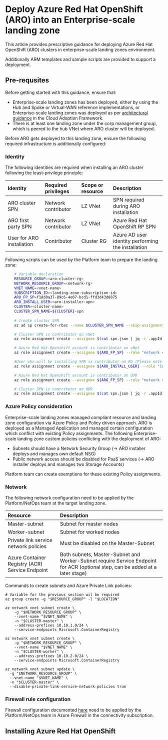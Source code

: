 # Deploy Azure Red Hat OpenShift (ARO) into an Enterprise-scale landing zone

This article provides prescriptive guidance for deploying Azure Red Hat OpenShift (ARO) clusters in enterprise-scale landing zones environment.

Additionally ARM templates and sample scripts are provided to support a deployment.

## Pre-requsites

Before getting started with this guidance, ensure that:

- Enterprise-scale landing zones has been deployed, either by using the Hub and Spoke or Virtual-WAN reference implementations, or Enterprise-scale landing zones was deployed as per [architectural guidance](https://docs.microsoft.com/en-us/azure/cloud-adoption-framework/ready/enterprise-scale/) in the Cloud Adoption Framework.
- There is at least one landing zone under the corp management group, which is peered to the hub VNet where ARO cluster will be deployed.

Before ARO gets deployed to this landing zone, ensure the following required infrastructure is additionally configured:

### Identity

The following identities are required when installing an ARO cluster following the least-privilege principle:

| Identity | Required privileges | Scope or resource | Description  |
|:---------|:--------------------|:------------------|:--------|
| ARO cluster SPN | Network contributor | LZ VNet | SPN required during ARO installation |
| ARO first party SPN | Network contributor | LZ VNet | Azure Red Hat OpenShift RP SPN |
| User for ARO installation | Contributor | Cluster RG | Azure AD user identity performing the installation |

Following scripts can be used by the Platform team to prepare the landing zone:

``` bash
    # Variable declaration
    RESOURCE_GROUP=<aro-cluster-rg>
    NETWORK_RESOURCE_GROUP=<network-rg>
    VNET_NAME=<vnet-name>
    SUBSCRIPTION_ID=<landing-zone-subscription-id>
    ARO_FP_SP=f1dd0a37-89c6-4e07-bcd1-ffd3d43d8875
    ARO_INSTALL_USER=<aro-installer-upn>
    CLUSTER=<cluster-name>
    CLUSTER_SPN_NAME=${CLUSTER}-spn
    
    # Create cluster SPN
    az ad sp create-for-rbac --name $CLUSTER_SPN_NAME --skip-assignment > spn.json

    # Cluster SPN is contributor on vNet
    az role assignment create --assignee $(cat spn.json | jq -r .appId) --role "network contributor" --scope /subscriptions/${SUBSCRIPTION_ID}/resourceGroups/${NETWORK_RESOURCE_GROUP}/providers/Microsoft.Network/virtualNetworks/${VNET_NAME}

    # Azure Red Hat Openshift account is contributor on vNet
    az role assignment create --assignee ${ARO_FP_SP} --role "network contributor" --scope /subscriptions/${SUBSCRIPTION_ID}/resourceGroups/${NETWORK_RESOURCE_GROUP}/providers/Microsoft.Network/virtualNetworks/${VNET_NAME}

    #User who will be installing SPN is contributor on RG (Please note that no owner permission is required)
    az role assignment create --assignee ${ARO_INSTALL_USER} --role "Contributor" --scope /subscriptions/${SUBSCRIPTION_ID}/resourceGroups/${RESOURCE_GROUP}

    # Azure Red Hat Openshift account is contributor on UDR
    az role assignment create --assignee ${ARO_FP_SP} --role "network contributor" --scope /subscriptions/${SUBSCRIPTION_ID}/resourceGroups/${NETWORK_RESOURCE_GROUP}/providers/Microsoft.Network/routeTables/aro-udr

    # Cluster SPN is contributor on UDR
    az role assignment create --assignee $(cat spn.json | jq -r .appId) --role "network contributor" --scope /subscriptions/${SUBSCRIPTION_ID}/resourceGroups/${NETWORK_RESOURCE_GROUP}/providers/Microsoft.Network/routeTables/aro-udr
```

### Azure Policy consideration

Enterprise-scale landing zones managed compliant resource and landing zone configuration via Azure Policy and Policy driven approach. ARO is deployed as a Managed Application and managed certain configuration which conflict with existing Policy assignments. The following Enterprise-scale landing zone custom policies conflicting with the deployment of ARO:

- Subnets should have a Network Security Group (-> ARO installer deploys and manages own default NSG)
- Public network access should be disabled for PaaS services (-> ARO installer deploys and manages two Storage Accounts)

Platform team can create exemptions for these existing Policy assignments.

### Network

The following network configuration need to be applied by the Platform/NetOps team at the target landing zone.

| Resource      | Description             |
|:--------------|:------------------------|
| Master-subnet | Subnet for master nodes |
| Worker-subnet | Subnet for worked nodes |
| Private link service network policies | Must be disabled on the Master-Subnet |
| Azure Container Registry (ACR) Service Endpoint | Both subnets, Master-Subnet and Worker-Subnet require Service Endpoint for ACR (optional step, can be added at a later stage)|

Commands to create subnets and Azure Private Link policies:

```shell
# Variable for the previous section wil be required
az group create -g "$RESOURCE_GROUP" -l "$LOCATION"

az network vnet subnet create \
    -g "$NETWORK_RESOURCE_GROUP" \
    --vnet-name "$VNET_NAME" \
    -n "$CLUSTER-master" \
    --address-prefixes 10.10.1.0/24 \
    --service-endpoints Microsoft.ContainerRegistry

az network vnet subnet create \
    -g "$NETWORK_RESOURCE_GROUP" \
    --vnet-name "$VNET_NAME" \
    -n "$CLUSTER-worker" \
    --address-prefixes 10.10.2.0/24 \
    --service-endpoints Microsoft.ContainerRegistry

az network vnet subnet update \
  -g "$NETWORK_RESOURCE_GROUP" \
  --vnet-name "$VNET_NAME" \
  -n "$CLUSTER-master" \
  --disable-private-link-service-network-policies true

```

### Firewall rule configuration

Firewall configuration documented [here](https://docs.microsoft.com/en-us/azure/openshift/howto-restrict-egress) need to be applied by the Platform/NetOps team in Azure Firewall in the connectivity subscription.

## Installing Azure Red Hat OpenShift

